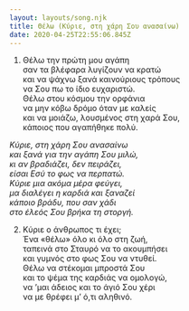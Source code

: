 ```yaml
---
layout: layouts/song.njk
title: Θέλω (Κύριε, στη χάρη Σου ανασαίνω)
date: 2020-04-25T22:55:06.845Z
---
```

1. Θέλω την πρώτη μου αγάπη\
σαν τα βλέφαρα λυγίζουν να κρατώ\
και να ψάχνω ξανά καινούριους τρόπους\
να Σου πω το ίδιο ευχαριστώ.\
Θέλω στου κόσμου την ορφάνια\
να μην κόβω δρόμο όταν με καλείς\
και να μοιάζω, λουσμένος στη χαρά Σου,\
κάποιος που αγαπήθηκε πολύ.

*Κύριε, στη χάρη Σου ανασαίνω\
και ξανά για την αγάπη Σου μιλώ,\
κι αν βραδιάζει, δεν πειράζει,\
είσαι Εσύ το φως να περπατώ.\
Κύριε μια ακόμα μέρα φεύγει,\
μα διαλέγει η καρδιά και ξαναζεί\
κάποιο βράδυ, που σαν χάδι\
στο έλεός Σου βρήκα τη στοργή.*

2. Κύριε ο άνθρωπος τι έχει;\
Ένα «θέλω» όλο κι όλο στη ζωή,\
ταπεινά στο Σταυρό να το ακουμπήσει\
και γυμνός στο φως Σου να ντυθεί.\
Θέλω να στέκομαι μπροστά Σου\
και το ψέμα της καρδιάς να ομολογώ,\
να ’μαι άδειος και το άγιό Σου χέρι\
να με θρέφει μ’ ό,τι αληθινό.